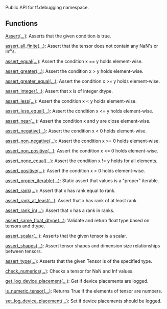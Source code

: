 Public API for tf.debugging namespace.
## Functions
[Assert(...)](https://tensorflow.google.cn/api_docs/python/tf/debugging/Assert): Asserts that the given condition is true.

[assert_all_finite(...)](https://tensorflow.google.cn/api_docs/python/tf/debugging/assert_all_finite): Assert that the tensor does not contain any NaN's or Inf's.

[assert_equal(...)](https://tensorflow.google.cn/api_docs/python/tf/debugging/assert_equal): Assert the condition x == y holds element-wise.

[assert_greater(...)](https://tensorflow.google.cn/api_docs/python/tf/debugging/assert_greater): Assert the condition x > y holds element-wise.

[assert_greater_equal(...)](https://tensorflow.google.cn/api_docs/python/tf/debugging/assert_greater_equal): Assert the condition x >= y holds element-wise.

[assert_integer(...)](https://tensorflow.google.cn/api_docs/python/tf/debugging/assert_integer): Assert that x is of integer dtype.

[assert_less(...)](https://tensorflow.google.cn/api_docs/python/tf/debugging/assert_less): Assert the condition x < y holds element-wise.

[assert_less_equal(...)](https://tensorflow.google.cn/api_docs/python/tf/debugging/assert_less_equal): Assert the condition x <= y holds element-wise.

[assert_near(...)](https://tensorflow.google.cn/api_docs/python/tf/debugging/assert_near): Assert the condition x and y are close element-wise.

[assert_negative(...)](https://tensorflow.google.cn/api_docs/python/tf/debugging/assert_negative): Assert the condition x < 0 holds element-wise.

[assert_non_negative(...)](https://tensorflow.google.cn/api_docs/python/tf/debugging/assert_non_negative): Assert the condition x >= 0 holds element-wise.

[assert_non_positive(...)](https://tensorflow.google.cn/api_docs/python/tf/debugging/assert_non_positive): Assert the condition x <= 0 holds element-wise.

[assert_none_equal(...)](https://tensorflow.google.cn/api_docs/python/tf/debugging/assert_none_equal): Assert the condition x != y holds for all elements.

[assert_positive(...)](https://tensorflow.google.cn/api_docs/python/tf/debugging/assert_positive): Assert the condition x > 0 holds element-wise.

[assert_proper_iterable(...)](https://tensorflow.google.cn/api_docs/python/tf/debugging/assert_proper_iterable): Static assert that values is a "proper" iterable.

[assert_rank(...)](https://tensorflow.google.cn/api_docs/python/tf/debugging/assert_rank): Assert that x has rank equal to rank.

[assert_rank_at_least(...)](https://tensorflow.google.cn/api_docs/python/tf/debugging/assert_rank_at_least): Assert that x has rank of at least rank.

[assert_rank_in(...)](https://tensorflow.google.cn/api_docs/python/tf/debugging/assert_rank_in): Assert that x has a rank in ranks.

[assert_same_float_dtype(...)](https://tensorflow.google.cn/api_docs/python/tf/debugging/assert_same_float_dtype): Validate and return float type based on tensors and dtype.

[assert_scalar(...)](https://tensorflow.google.cn/api_docs/python/tf/debugging/assert_scalar): Asserts that the given tensor is a scalar.

[assert_shapes(...)](https://tensorflow.google.cn/api_docs/python/tf/debugging/assert_shapes): Assert tensor shapes and dimension size relationships between tensors.

[assert_type(...)](https://tensorflow.google.cn/api_docs/python/tf/debugging/assert_type): Asserts that the given Tensor is of the specified type.

[check_numerics(...)](https://tensorflow.google.cn/api_docs/python/tf/debugging/check_numerics): Checks a tensor for NaN and Inf values.

[get_log_device_placement(...)](https://tensorflow.google.cn/api_docs/python/tf/debugging/get_log_device_placement): Get if device placements are logged.

[is_numeric_tensor(...)](https://tensorflow.google.cn/api_docs/python/tf/debugging/is_numeric_tensor): Returns True if the elements of tensor are numbers.

[set_log_device_placement(...)](https://tensorflow.google.cn/api_docs/python/tf/debugging/set_log_device_placement): Set if device placements should be logged.

